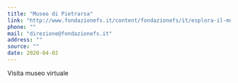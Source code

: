 ```yaml
---
title: "Museo di Pietrarsa"
link: "http://www.fondazionefs.it/content/fondazionefs/it/esplora-il-museo/tour-virtuale.html"
phone: ""
mail: "direzione@fondazionefs.it"
address: ""
source: ""
date: 2020-04-02
---
```


Visita museo virtuale
